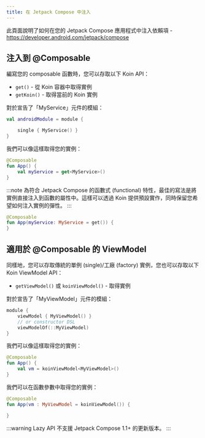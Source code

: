```yaml
---
title: 在 Jetpack Compose 中注入
---
```


此頁面說明了如何在您的 Jetpack Compose 應用程式中注入依賴項 - https://developer.android.com/jetpack/compose

## 注入到 @Composable

編寫您的 composable 函數時，您可以存取以下 Koin API：

* `get()` - 從 Koin 容器中取得實例
* `getKoin()` - 取得當前的 Koin 實例

對於宣告了「MyService」元件的模組：

```kotlin
val androidModule = module {

    single { MyService() }
}
```

我們可以像這樣取得您的實例：

```kotlin
@Composable
fun App() {
    val myService = get<MyService>()
}
```

:::note
為符合 Jetpack Compose 的函數式 (functional) 特性，最佳的寫法是將實例直接注入到函數的屬性中。這樣可以透過 Koin 提供預設實作，同時保留您希望如何注入實例的彈性。
:::

```kotlin
@Composable
fun App(myService: MyService = get()) {
}
```

## 適用於 @Composable 的 ViewModel

同樣地，您可以存取傳統的單例 (single)/工廠 (factory) 實例，您也可以存取以下 Koin ViewModel API：

* `getViewModel()` 或 `koinViewModel()` - 取得實例

對於宣告了「MyViewModel」元件的模組：

```kotlin
module {
    viewModel { MyViewModel() }
    // or constructor DSL
    viewModelOf(::MyViewModel)
}
```

我們可以像這樣取得您的實例：

```kotlin
@Composable
fun App() {
    val vm = koinViewModel<MyViewModel>()
}
```

我們可以在函數參數中取得您的實例：

```kotlin
@Composable
fun App(vm : MyViewModel = koinViewModel()) {

}
```

:::warning
Lazy API 不支援 Jetpack Compose 1.1+ 的更新版本。
:::